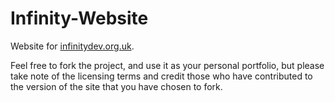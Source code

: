 # Infinity-Website
Website for [infinitydev.org.uk](https://infinitydev.org.uk).

Feel free to fork the project, and use it as your personal portfolio, but please take note of the licensing terms and credit those who have contributed to the version of the site that you have chosen to fork.
